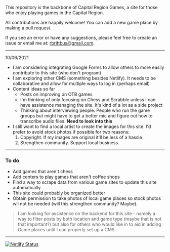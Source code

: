 This repository is the backbone of Capital Region Games, a site for those who enjoy playing games in the Capital Region.

All contributions are happily welcome! You can add a new game place by making a pull request. 

If you see an error or have any suggestions, please feel free to create an issue or email me at: rbrittbus@gmail.com. 
_____________
10/06/2021

- I am considering integrating Google Forms to allow others to more easily contribute to this site (who don't program)
- I am exploring other CMS (something besides Netlify). It needs to be collaborative and allow for multiple ways to log in (perhaps email)
- Content ideas so far
    - Posts on improving on OTB games
    - I'm thinking of only focusing on Chess and Scrabble unless I can have assistence managing the site. It's kind of a lot as a side project
    -  Thinking about interviewing people. People who run the game groups but might have to get a better mic and figure out how to transcribe audio files. **Need to look into this**
- I still want to find a local artist to create the images for this site. I'd prefer to avoid stock photos if possible for two reasons:
    1. Copyright. If my images are original it'll be less of a hassle
    2. Strengthen community. Support local business. 
_____________

### To do

* Add games that aren't chess
* Add centers to play games that aren't coffee shops
* Find a way to scrape data from various game sites to update this site automatically
* This site could probably be organized better
* Obtain permission to take photos of local game places so stock photos wll not be needed (will this strengthen community? Maybe).

> I am looking for assistence on the backend for this site - namely a way to filter posts by both location and game type (maybe that is not that important?) but also for others who would like in to aid in adding Game places until I can properly set up a CMS.

_______

[![Netlify Status](https://api.netlify.com/api/v1/badges/7df80aa9-4d26-4539-be81-c0688a5d1575/deploy-status)](https://app.netlify.com/sites/capitalregiongames/deploys)

